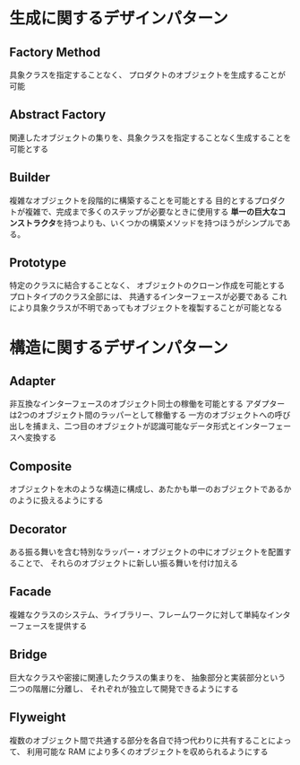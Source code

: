 # 生成に関するデザインパターン
## Factory Method
具象クラスを指定することなく、 プロダクトのオブジェクトを生成することが可能

## Abstract Factory
関連したオブジェクトの集りを、具象クラスを指定することなく生成することを可能とする

## Builder
複雑なオブジェクトを段階的に構築することを可能とする
目的とするプロダクトが複雑で、完成まで多くのステップが必要なときに使用する
**単一の巨大なコンストラクタ**を持つよりも、いくつかの構築メソッドを持つほうがシンプルである。

## Prototype
特定のクラスに結合することなく、 オブジェクトのクローン作成を可能とする
プロトタイプのクラス全部には、 共通するインターフェースが必要である
これにより具象クラスが不明であってもオブジェクトを複製することが可能となる

# 構造に関するデザインパターン
## Adapter
非互換なインターフェースのオブジェクト同士の稼働を可能とする
アダプターは2つのオブジェクト間のラッパーとして稼働する
一方のオブジェクトへの呼び出しを捕まえ、二つ目のオブジェクトが認識可能なデータ形式とインターフェースへ変換する

## Composite
オブジェクトを木のような構造に構成し、あたかも単一のおブジェクトであるかのように扱えるようにする

## Decorator
ある振る舞いを含む特別なラッパー・オブジェクトの中にオブジェクトを配置することで、 それらのオブジェクトに新しい振る舞いを付け加える

## Facade
複雑なクラスのシステム、ライブラリー、フレームワークに対して単純なインターフェースを提供する

## Bridge
巨大なクラスや密接に関連したクラスの集まりを、 抽象部分と実装部分という
二つの階層に分離し、 それぞれが独立して開発できるようにする

## Flyweight
複数のオブジェクト間で共通する部分を各自で持つ代わりに共有することによって、
利用可能な RAM により多くのオブジェクトを収められるようにする